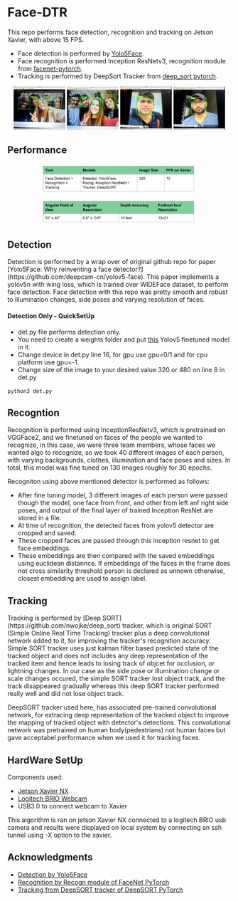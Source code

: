 # Face-DTR
This repo performs face detection, recognition and tracking  on Jetson Xavier, with above 15 FPS. 
* Face detection is performed by [Yolo5Face](https://github.com/elyha7/yoloface).
* Face recognition is performed Inception ResNetv3, recognition module from [facenet-pytorch](https://github.com/timesler/facenet-pytorch#use-this-repo-in-your-own-git-project).
* Tracking is performed by DeepSort Tracker from [deep_sort pytorch](https://github.com/ZQPei/deep_sort_pytorch).
<p align='center'>
<img src="images/res2.png" width="23%"></img>
<img src="images/res3.png" width="23%"></img>
<img src="images/res4.png" width="23%"></img>
<img src="images/res5.png" width="23%"></img> 
</p>

<h2>Performance</h2>
<p align='center'>
<img src="images/performance.png" width="70%"></img> 
</p>

<h2>Detection</h2>
<p>
Detection is performed by a wrap over of original github repo for paper [Yolo5Face: Why reinventing a face detector?](https://github.com/deepcam-cn/yolov5-face). This paper implements a yolov5n with wing loss, which is trained over WIDEFace dataset, to perform face detection.
Face detection with this repo was pretty smooth and robust to illumination changes, side poses and varying resolution of faces. 
<h4>Detection Only - QuickSetUp</h4>

  * det.py file performs detection only.
  * You need to create a weights folder and put [this](https://drive.google.com/file/d/1oOxuQk6CN76pC02A2d1vWS2b35rKzdaA/view?usp=sharing) Yolov5 finetuned model in it.
  * Change device in det.py line 16, for gpu use gpu=0/1 and for cpu platform use gpu=-1.
  * Change size of the image to your desired value 320 or 480 on line 8 in det.py


```
python3 det.py
```
</p>



<h2>Recogntion</h2>
<p>
  Recognition is performed using InceptionResNetv3, which is pretrained on VGGFace2, and we finetuned on faces of the people we wanted to recognize, in this case, we were three team members, whose faces we wanted algo to recognize, so we took 40 different images of each person, with varying backgrounds, clothes, illumination and face poses and sizes. In total, this model was fine tuned on 130 images roughly for 30 epochs.  
</p>
<p>
  Recogniton using above mentioned detector is performed as follows:
  
  * After fine tuning model, 3 different images of each person were passed though the model, one face from front, and other from left anf right side poses, and output of the final layer of trained Inception ResNet are stored in a file.
  * At time of recognition, the detected faces from yolov5 detector are cropped and saved.
  * These cropped faces are passed through this inception resnet to get face embeddings.
  * These embeddings are then compared with the saved embeddings using euclidean distannce. If embeddings of the faces in the frame does not cross similarity threshold person is declared as unnown otherwise, closest embedding are used to assign label.
  
  <h2> Tracking </h2>
  <p> 
  Tracking is performed by [Deep SORT](https://github.com/nwojke/deep_sort) tracker, which is original SORT (Simple Online Real Time Tracking) tracker plus a deep convolutional network added to it, for improving the tracker's recognition accuracy. Simple SORT tracker uses just kalman filter based predicted state of the tracked object and does not includes any deep representation of the tracked item and hence leads to losing track of objcet for occlusion, or lightning changes. In our case as the side pose or illumination change or scale changes occured, the simple SORT tracker lost object track, and the track disappeared gradually whereas this deep SORT tracker performed really well and did not lose object track.
  </p>
  <p>
  DeepSORT tracker used here, has associated pre-trained convolutional network, for extracing deep representation of the tracked object to improve the mapping of tracked object with detector's detections. This convolutional network was pretrained on human body(pedestrians) not human faces but gave acceptabel performance when we used it for tracking faces.
  </p>
  
  <h2>HardWare SetUp</h2>
  Components used:
  
  * [Jetson Xavier NX](https://www.nvidia.com/en-us/autonomous-machines/embedded-systems/jetson-xavier-nx/)
  * [Logitech BRIO Webcam](https://www.logitech.com/en-us/products/webcams/brio-4k-hdr-webcam.960-001105.html)
  * USB3.0 to connect webcam to Xavier
  <p>This algorithm is ran on jetson Xavier NX connected to a logitech BRIO usb camera and results were displayed on local system by connecting an ssh tunnel using -X option to the xavier.</p>
  <h2>Acknowledgments</h2>
  
  * [Detection by Yolo5Face](https://github.com/elyha7/yoloface)
  * [Recognition by Recogn module of FaceNet PyTorch](https://github.com/timesler/facenet-pytorch#use-this-repo-in-your-own-git-project)
  * [Tracking from DeepSORT tracker of DeepSORT PyTorch](https://github.com/ZQPei/deep_sort_pytorch)
  
